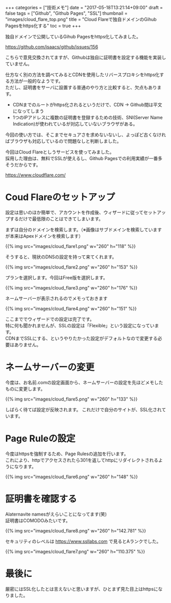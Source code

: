 +++
categories = ["技術メモ"]
date = "2017-05-18T13:21:14+09:00"
draft = false
tags = ["Github", "Github Pages", "SSL"]
thumbnail = "images/cloud_flare_top.png"
title = "Cloud Flareで独自ドメインのGihub Pagesをhttps化する"
toc = true
+++

独自ドメインで公開しているGihub Pagesをhttps化してみました。  

https://github.com/isaacs/github/issues/156

こちらで意見交換されてますが、Githubは独自に証明書を設定する機能を実装していません。  

仕方なく別の方法を調べてみるとCDNを使用したリバースプロキシをhttps化する方法が一般的なようです。  
ただし、証明書をサーバに設置する普通のやり方と比較すると、欠点もあります。

- CDNまでのルートがhttps化されるというだけで、CDN -> Github間は平文になってしまう  
- 1つのIPアドレスに複数の証明書を登録するための技術、SNI(Server Name Indication)が使われているが対応していないブラウザがある。

今回の使い方では、そこまでセキュアさを求めないないし、よっぽど古くなければブラウザも対応しているので問題なしと判断しました。

今回はCloud Flareとしうサービスを使ってみました。  
採用した理由は、無料でSSLが使えるし、Github Pagesでの利用実績が一番多そうだからです。

https://www.cloudflare.com/

# Coud Flareのセットアップ

設定は思いのほか簡単で、アカウントを作成後、ウィザードに従ってセットアップするだけで最低限のことはできてしまいます。

まずは自分のドメインを検索します。（※画像はサブドメインを検索していますが本来はApexドメインを検索します）

{{% img src="images/cloud_flare1.png" w="260" h="118" %}}

そうすると、現状のDNSの設定を持って来てくれます。

{{% img src="images/cloud_flare2.png" w="260" h="153" %}}

プランを選択します。今回はFree版を選択します。

{{% img src="images/cloud_flare3.png" w="260" h="176" %}}

ネームサーバーが表示されるのでメモっておきます

{{% img src="images/cloud_flare4.png" w="260" h="151" %}}

ここまででウィザードでの設定は完了です。  
特に何も聞かれませんが、SSLの設定は「Flexible」という設定になっています。  
CDNまでSSLにする、というやりたかった設定がデフォルトなので変更する必要はありません。

# ネームサーバーの変更

今度は、お名前.comの設定画面から、ネームサーバーの設定を先ほどメモしたものに変更します。  

{{% img src="images/cloud_flare5.png" w="260" h="133" %}}

しばらく待てば設定が反映されます。
これだけで自分のサイトが、SSL化されています。

# Page Ruleの設定

今度はhttpsを強制するため、Page Rulesの追加を行います。  
これにより、httpでアクセスされたら301を返してhttpにリダイレクトされるようになります。

{{% img src="images/cloud_flare6.png" w="260" h="148" %}}

# 証明書を確認する

Alaternavite namesがえらいことになってます(笑)  
証明書はCOMODOみたいです。

{{% img src="images/cloud_flare8.png" w="260" h="142.781" %}}

セキュリティのレベルは https://www.ssllabs.com で見るとAランクでした。

{{% img src="images/cloud_flare7.png" w="260" h="110.375" %}}

# 最後に

厳密にはSSL化したとは言えないと思いますが、ひとまず見た目上はhttpsになりました。
